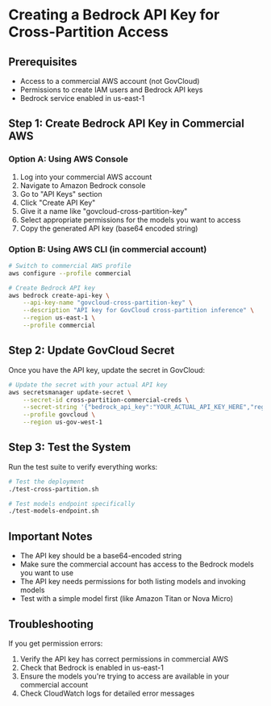 # Creating a Bedrock API Key for Cross-Partition Access

## Prerequisites
- Access to a commercial AWS account (not GovCloud)
- Permissions to create IAM users and Bedrock API keys
- Bedrock service enabled in us-east-1

## Step 1: Create Bedrock API Key in Commercial AWS

### Option A: Using AWS Console
1. Log into your commercial AWS account
2. Navigate to Amazon Bedrock console
3. Go to "API Keys" section
4. Click "Create API Key"
5. Give it a name like "govcloud-cross-partition-key"
6. Select appropriate permissions for the models you want to access
7. Copy the generated API key (base64 encoded string)

### Option B: Using AWS CLI (in commercial account)
```bash
# Switch to commercial AWS profile
aws configure --profile commercial

# Create Bedrock API key
aws bedrock create-api-key \
    --api-key-name "govcloud-cross-partition-key" \
    --description "API key for GovCloud cross-partition inference" \
    --region us-east-1 \
    --profile commercial
```

## Step 2: Update GovCloud Secret

Once you have the API key, update the secret in GovCloud:

```bash
# Update the secret with your actual API key
aws secretsmanager update-secret \
    --secret-id cross-partition-commercial-creds \
    --secret-string '{"bedrock_api_key":"YOUR_ACTUAL_API_KEY_HERE","region":"us-east-1"}' \
    --profile govcloud \
    --region us-gov-west-1
```

## Step 3: Test the System

Run the test suite to verify everything works:

```bash
# Test the deployment
./test-cross-partition.sh

# Test models endpoint specifically
./test-models-endpoint.sh
```

## Important Notes

- The API key should be a base64-encoded string
- Make sure the commercial account has access to the Bedrock models you want to use
- The API key needs permissions for both listing models and invoking models
- Test with a simple model first (like Amazon Titan or Nova Micro)

## Troubleshooting

If you get permission errors:
1. Verify the API key has correct permissions in commercial AWS
2. Check that Bedrock is enabled in us-east-1
3. Ensure the models you're trying to access are available in your commercial account
4. Check CloudWatch logs for detailed error messages